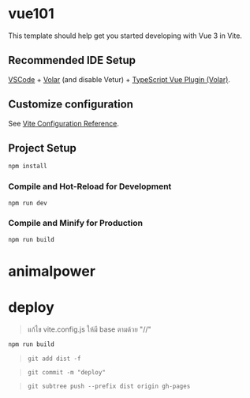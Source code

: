 # vue101

This template should help get you started developing with Vue 3 in Vite.

## Recommended IDE Setup

[VSCode](https://code.visualstudio.com/) + [Volar](https://marketplace.visualstudio.com/items?itemName=Vue.volar) (and disable Vetur) + [TypeScript Vue Plugin (Volar)](https://marketplace.visualstudio.com/items?itemName=Vue.vscode-typescript-vue-plugin).

## Customize configuration

See [Vite Configuration Reference](https://vitejs.dev/config/).

## Project Setup

```sh
npm install
```

### Compile and Hot-Reload for Development

```sh
npm run dev
```

### Compile and Minify for Production

```sh
npm run build
```
# animalpower

# deploy

> แก้ไข vite.config.js ให้มี base ตามด้วย "/<REPO NAME>/" 

```bash
npm run build
```

> `git add dist -f`

> `git commit -m "deploy"`

> `git subtree push --prefix dist origin gh-pages`
